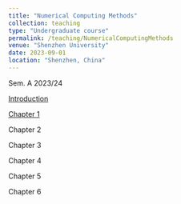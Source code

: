 ```yaml
---
title: "Numerical Computing Methods"
collection: teaching
type: "Undergraduate course"
permalink: /teaching/NumericalComputingMethods
venue: "Shenzhen University"
date: 2023-09-01
location: "Shenzhen, China"
---
```


Sem. A 2023/24



<a class="button pdf" href="https://github.com/Li-X-P/li-x-p.github.io/blob/master/files/Course/numericalComputationMethod/Intro.pdf" rel="permalink">Introduction</a>

<a class="button pdf" href="https://github.com/Li-X-P/li-x-p.github.io/blob/master/files/Course/numericalComputationMethod/Chapter_1.pdf" rel="permalink">Chapter 1</a>

Chapter 2

Chapter 3

Chapter 4

Chapter 5

Chapter 6

